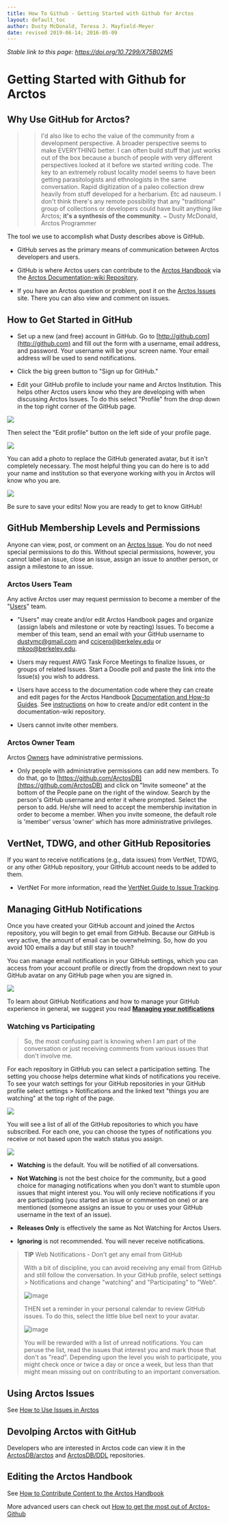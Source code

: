 ```yaml
---
title: How To Github - Getting Started with Github for Arctos
layout: default_toc
author: Dusty McDonald, Teresa J. Mayfield-Meyer
date: revised 2019-06-14; 2016-05-09
---
```


_Stable link to this page: https://doi.org/10.7299/X75B02M5_

# Getting Started with Github for Arctos

## Why Use GitHub for Arctos?

>>I'd also like to echo the value of the community from a development perspective. A broader perspective seems to make EVERYTHING better. I can often build stuff that just works out of the box because a bunch of people with very different perspectives looked at it before we started writing code. The key to an extremely robust locality model seems to have been getting parasitologists and ethnologists in the same conversation. Rapid digitization of a paleo collection drew heavily from stuff developed for a herbarium. Etc ad nauseum. I don't think there's any remote possibility that any "traditional" group of collections or developers could have built anything like Arctos; **it's a synthesis of the community**. ~ Dusty McDonald, Arctos Programmer

The tool we use to accomplish what Dusty describes above is GitHub.

* GitHub serves as the primary means of communication between Arctos developers and users.

* GitHub is where Arctos users can contribute to the [Arctos Handbook](http://handbook.arctosdb.org/) via the [Arctos Documentation-wiki Repository](https://arctosdb.github.io/documentation-wiki/). 

* If you have an Arctos question or problem, post it on the [Arctos Issues](https://github.com/ArctosDB/arctos/issues) site. There you can also view and comment on issues.

## How to Get Started in GitHub

* Set up a new (and free) account in GitHub. Go to [http://github.com](http://github.com) and fill out the form with a username, email address, and password. Your username will be your screen name. Your email address will be used to send notifications.

* Click the big green button to "Sign up for GitHub."

* Edit your GitHub profile to include your name and Arctos Institution. This helps other Arctos users know who they are developing with when discussing Arctos Issues. To do this select "Profile" from the drop down in the top right corner of the GitHub page.

![](https://raw.githubusercontent.com/ArctosDB/documentation-wiki/gh-pages/tutorial_images/GitHub%20Profile.jpg)

Then select the "Edit profile" button on the left side of your profile page.

![](https://raw.githubusercontent.com/ArctosDB/documentation-wiki/gh-pages/tutorial_images/GitHub%20Edit%20Profile.jpg)

You can add a photo to replace the GitHub generated avatar, but it isn't completely necessary. The most helpful thing you can do here is to add your name and institution so that everyone working with you in Arctos will know who you are.

![](https://raw.githubusercontent.com/ArctosDB/documentation-wiki/gh-pages/tutorial_images/GitHub%20Edit%20Profile2.png)

Be sure to save your edits! Now you are ready to get to know GitHub!
 
## GitHub Membership Levels and Permissions

Anyone can view, post, or comment on an [Arctos Issue](<https://github.com/ArctosDB/arctos/issues>). 
You do not need special permissions to do this. Without special permissions, however, you cannot label an issue, close an issue, assign an issue to another person, or assign a milestone to an issue.

### Arctos Users Team
Any active Arctos user may request permission to become a member of the "[Users](https://github.com/orgs/ArctosDB/teams/users)" team. 

* "Users" may create and/or edit Arctos Handbook pages and organize (assign labels and milestone or vote by reacting) Issues. To become a member of this team, send an email with your GitHub username to dustymc@gmail.com and ccicero@berkeley.edu or mkoo@berkeley.edu. 

* Users may request AWG Task Force Meetings to finalize Issues, or groups of related Issues. Start a Doodle poll and paste the link into the Issue(s) you wish to address.

* Users have access to the documentation code where they can create and edit pages for the Arctos Handbook [Documentation and How-to Guides](https://handbook.arctosdb.org). See [instructions](/how_to/How-to-Create-or-Edit-Content-on-the-Arctos-Wiki) on how to create and/or edit content in the documentation-wiki repository.

* Users cannot invite other members.

### Arctos Owner Team
Arctos [Owners](https://github.com/orgs/ArctosDB/teams/db-team) have administrative permissions.

* Only people with administrative permissions can add new members. To do that, go to [https://github.com/ArctosDB](https://github.com/ArctosDB) and click on "Invite someone" at the bottom of the People pane on the right of the window. Search by the person's GitHub username and enter it where prompted. Select the person to add. He/she will need to accept the membership invitation in order to become a member. When you invite someone, the default role is 'member' versus 'owner' which has more administrative privileges. 

## VertNet, TDWG, and other GitHub Repositories
If you want to receive notifications (e.g., data issues) from VertNet, TDWG, or any other GitHub repository, your GitHub account needs to be added to them.

* VertNet
For more information, read the [VertNet Guide to Issue Tracking](http://vertnet.org/resources/issuetrackingguide.html).

## Managing GitHub Notifications

Once you have created your GitHub account and joined the Arctos repository, you will begin to get email from GitHub. Because our GitHub is very active, the amount of email can be overwhelming. So, how do you avoid 100 emails a day but still stay in touch? 

You can manage email notifications in your GitHub settings, which you can access from your account profile or directly from the dropdown next to your GitHub avatar on any GitHub page when you are signed in.

![](https://raw.githubusercontent.com/ArctosDB/documentation-wiki/gh-pages/tutorial_images/GitHub%20Settings.png)

To learn about GitHub Notifications and how to manage your GitHub experience in general, we suggest you read **[Managing your notifications](https://help.github.com/en/articles/managing-your-notifications)**

### Watching vs Participating

>So, the most confusing part is knowing when I am part of the conversation or just receiving comments from various issues that don't involve me.

For each repository in GitHub you can select a participation setting. The setting you choose helps determine what kinds of notifications you receive. To see your watch settings for your GitHub repositories in your GitHub profile select settings > Notifications and the linked text "things you are watching" at the top right of the page.

![](https://raw.githubusercontent.com/ArctosDB/documentation-wiki/gh-pages/tutorial_images/GitHub%20Settings%20Watching.jpg)

You will see a list of all of the GitHub repositories to which you have subscribed. For each one, you can choose the types of notifications you receive or not based upon the watch status you assign.

![](https://raw.githubusercontent.com/ArctosDB/documentation-wiki/gh-pages/tutorial_images/GitHub%20Watching.jpg)

* **Watching** is the default. You will be notified of all conversations.

* **Not Watching** is not the best choice for the community, but a good choice for managing notifications when you don't want to stumble upon issues that might interest you. You will only recieve notifications if you are participating (you started an issue or commented on one) or are mentioned (someone assigns an issue to you or uses your GitHub username in the text of an issue).

* **Releases Only** is effectively the same as Not Watching for Arctos Users.

* **Ignoring** is not recommended. You will never receive notifications.


>**TIP** Web Notifications - Don't get any email from GitHub
> 
>With a bit of discipline, you can avoid receiving any email from GitHub and still follow the conversation. In your GitHub profile, select settings > Notifications and change "watching" and "Participating" to "Web". 
>
>![image](https://user-images.githubusercontent.com/5725767/55844860-a2236d80-5afc-11e9-9d3f-a7fde126b868.png)
> 
>THEN set a reminder in your personal calendar to review GitHub issues. To do this, select the little blue bell next to your avatar.
>
>![image](https://user-images.githubusercontent.com/5725767/55844913-d565fc80-5afc-11e9-89aa-27894468ca47.png)
>
>You will be rewarded with a list of unread notifications. You can peruse the list, read the issues that interest you and mark those that don't as "read". Depending upon the level you wish to participate, you might check once or twice a day or once a week, but less than that might mean missing out on contributing to an important conversation.

## Using Arctos Issues
See [How to Use Issues in Arctos](/how_to/How-to-Use-Issues-in-Arctos.html)

## Devolping Arctos with GitHub
Developers who are interested in Arctos code can view it in the [ArctosDB/arctos](https://github.com/ArctosDB/arctos) and [ArctosDB/DDL](https://github.com/ArctosDB/DDL) repositories.

## Editing the Arctos Handbook
See [How to Contribute Content to the Arctos Handbook](https://handbook.arctosdb.org/how_to/How-to-Contribute-Content-to-Arctos-Handbook.html)

More advanced users can check out [How to get the most out of Arctos-Github](/how_to/How-to-Get-the-Most-from-Arctos-Github-Editing.html)

